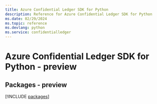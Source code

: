 ```yaml
---
title: Azure Confidential Ledger SDK for Python
description: Reference for Azure Confidential Ledger SDK for Python
ms.date: 02/29/2024
ms.topic: reference
ms.devlang: python
ms.service: confidentialledger
---
```

# Azure Confidential Ledger SDK for Python - preview
## Packages - preview
[!INCLUDE [packages](confidential-ledger-index.md)]